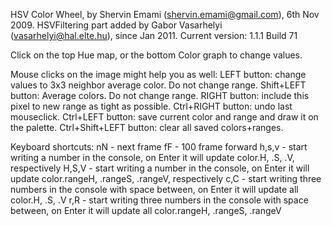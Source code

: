 HSV Color Wheel, by Shervin Emami (shervin.emami@gmail.com), 6th Nov 2009.
HSVFiltering part added by Gabor Vasarhelyi (vasarhelyi@hal.elte.hu), since Jan 2011.
Current version: 1.1.1 Build 71

Click on the top Hue map, or the bottom Color graph to change values.

Mouse clicks on the image might help you as well:
  LEFT button: change values to 3x3 neighbor average color. Do not change range.
  Shift+LEFT button: Average colors. Do not change range.
  RIGHT button: include this pixel to new range as tight as possible.
  Ctrl+RIGHT button: undo last mouseclick.
  Ctrl+LEFT button: save current color and range and draw it on the palette.
  Ctrl+Shift+LEFT button: clear all saved colors+ranges.

Keyboard shortcuts:
  nN - next frame
  fF - 100 frame forward
  h,s,v - start writing a number in the console, on Enter it will update color.H, .S, .V, respectively
  H,S,V - start writing a number in the console, on Enter it will update color.rangeH, .rangeS, .rangeV, respectively
  c,C   - start writing three numbers in the console with space between, on Enter it will update all color.H, .S, .V
  r,R   - start writing three numbers in the console with space between, on Enter it will update all color.rangeH, .rangeS, .rangeV
